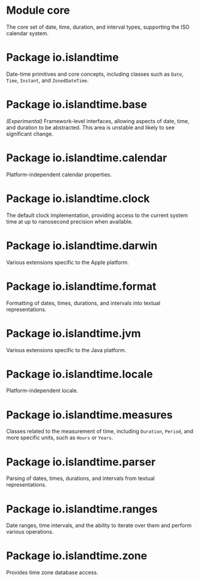 # Module core

The core set of date, time, duration, and interval types, supporting the ISO calendar system.

# Package io.islandtime

Date-time primitives and core concepts, including classes such as `Date`, `Time`, `Instant`, and `ZonedDateTime`.

# Package io.islandtime.base

*(Experimental)* Framework-level interfaces, allowing aspects of date, time, and duration to be abstracted. This area is unstable and likely to see significant change.

# Package io.islandtime.calendar

Platform-independent calendar properties.

# Package io.islandtime.clock

The default clock implementation, providing access to the current system time at up to nanosecond precision when available.

# Package io.islandtime.darwin

Various extensions specific to the Apple platform.

# Package io.islandtime.format

Formatting of dates, times, durations, and intervals into textual representations.

# Package io.islandtime.jvm

Various extensions specific to the Java platform.

# Package io.islandtime.locale

Platform-independent locale.

# Package io.islandtime.measures

Classes related to the measurement of time, including `Duration`, `Period`, and more specific units, such as `Hours` or `Years`.

# Package io.islandtime.parser

Parsing of dates, times, durations, and intervals from textual representations.

# Package io.islandtime.ranges

Date ranges, time intervals, and the ability to iterate over them and perform various operations.

# Package io.islandtime.zone

Provides time zone database access.
